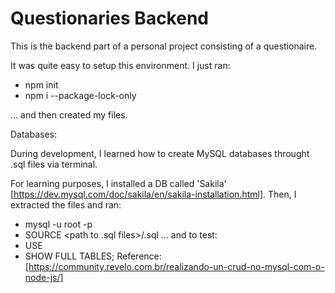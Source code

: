 # Questionaries Backend

This is the backend part of a personal project consisting of a questionaire.

It was quite easy to setup this environment. I just ran:
- npm init
- npm i --package-lock-only

... and then created my files.

Databases:

During development, I learned how to create MySQL databases throught .sql files via terminal.

For learning purposes, I installed a DB called 'Sakila' [https://dev.mysql.com/doc/sakila/en/sakila-installation.html]. Then, I extracted the files and ran:
- mysql -u root -p
- SOURCE <path to .sql files>/<file>.sql
... and to test:
- USE <database>
- SHOW FULL TABLES;
Reference: [https://community.revelo.com.br/realizando-un-crud-no-mysql-com-o-node-js/]